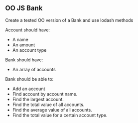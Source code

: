 ## OO JS Bank

Create a tested OO version of a Bank and use lodash methods

Account should have:

- A name
- An amount
- An account type

Bank should have:

- An array of accounts

Bank should be able to:

- Add an account
- Find account by account name.
- Find the largest account.
- Find the total value of all accounts.
- Find the average value of all accounts.
- Find the total value for a certain account type.
